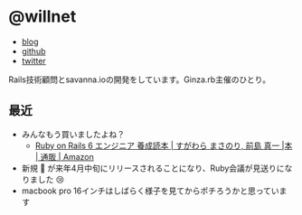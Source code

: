 # @willnet

- [blog](https://blog.willnet.in/)
- [github](https://github.com/willnet)
- [twitter](https://twitter.com/netwillnet)

Rails技術顧問とsavanna.ioの開発をしています。Ginza.rb主催のひとり。

## 最近

- みんなもう買いましたよね？
  - [Ruby on Rails 6 エンジニア 養成読本 | すがわら まさのり, 前島 真一 |本 | 通販 | Amazon](https://www.amazon.co.jp/Ruby-Rails-6-%E3%82%A8%E3%83%B3%E3%82%B8%E3%83%8B%E3%82%A2-%E9%A4%8A%E6%88%90%E8%AA%AD%E6%9C%AC/dp/4297108690/ref=sr_1_1?__mk_ja_JP=%E3%82%AB%E3%82%BF%E3%82%AB%E3%83%8A&keywords=%E5%89%8D%E5%B3%B6%E7%9C%9F%E4%B8%80&qid=1571127979&sr=8-1)
- 新規 :baby: が来年4月中旬にリリースされることになり、Ruby会議が見送りになりました :cry:
- macbook pro 16インチはしばらく様子を見てからポチろうかと思っています
